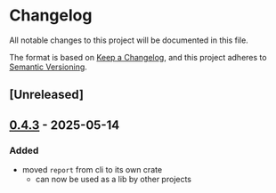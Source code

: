 # Changelog

All notable changes to this project will be documented in this file.

The format is based on [Keep a Changelog](https://keepachangelog.com/en/1.0.0/),
and this project adheres to [Semantic Versioning](https://semver.org/spec/v2.0.0.html).

## [Unreleased]

## [0.4.3](https://github.com/flashbots/contender/releases/tag/contender_report-v0.4.3) - 2025-05-14

### Added

- moved `report` from cli to its own crate
  - can now be used as a lib by other projects
